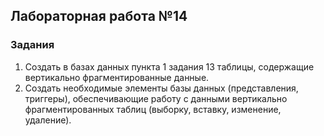 ## Лабораторная работа №14
### Задания
1. Создать в базах данных пункта 1 задания 13 таблицы, содержащие вертикально фрагментированные данные.
2. Создать необходимые элементы базы данных (представления, триггеры), обеспечивающие работу с данными вертикально фрагментированных таблиц (выборку, вставку, изменение, удаление).
